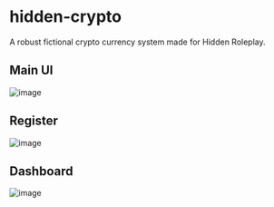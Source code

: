 # hidden-crypto
A robust fictional crypto currency system made for Hidden Roleplay.

## Main UI
![image](https://github.com/user-attachments/assets/e00b3d21-3967-401f-b15d-ca8a08e22f91)

## Register
![image](https://github.com/user-attachments/assets/add2fb3e-7502-4154-974b-0a1dedd79750)

## Dashboard
![image](https://github.com/user-attachments/assets/31817c92-0fff-435b-9451-5f1a0e0fc3c0)
